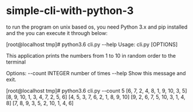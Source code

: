 # simple-cli-with-python-3
to run the program on unix based os, you need Python 3.x and pip installed and the you can execute it through below:

[root@localhost tmp]# python3.6 cli.py --help
Usage: cli.py [OPTIONS]

  This application prints the numbers from 1 to 10 in random order to the
  terminal

Options:
  --count INTEGER  number of times
  --help           Show this message and exit.




[root@localhost tmp]# python3.6 cli.py --count 5
[6, 7, 2, 4, 8, 1, 9, 10, 3, 5]
[8, 9, 10, 1, 3, 4, 7, 2, 5, 6]
[4, 5, 3, 7, 6, 2, 1, 8, 9, 10]
[9, 2, 6, 7, 5, 10, 3, 1, 4, 8]
[7, 8, 9, 3, 5, 2, 10, 1, 4, 6]

  
